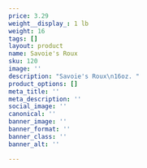 ```yaml
---
price: 3.29
weight__display_: 1 lb
weight: 16
tags: []
layout: product
name: Savoie's Roux
sku: 120
image: ''
description: "Savoie's Roux\n16oz. "
product_options: []
meta_title: ''
meta_description: ''
social_image: ''
canonical: ''
banner_image: ''
banner_format: ''
banner_class: ''
banner_alt: ''

---
```

